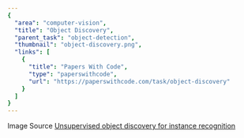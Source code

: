 ```yaml
---
{
  "area": "computer-vision",
  "title": "Object Discovery",
  "parent_task": "object-detection",
  "thumbnail": "object-discovery.png",
  "links": [
    {
      "title": "Papers With Code",
      "type": "paperswithcode",
      "url": "https://paperswithcode.com/task/object-discovery"
    }
  ]
}
---
```


Image Source [Unsupervised object discovery for instance recognition](https://arxiv.org/pdf/1709.04725)
